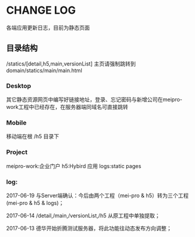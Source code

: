 # CHANGE LOG
各端应用更新日志，目前为静态页面

## 目录结构
/statics/[detail,h5,main,versionList]
主页请强制跳转到 domain/statics/main/main.html

### Desktop

其它静态资源网页中编写好链接地址，登录、忘记密码与新增公司在meipro-work工程中已经存在，在服务器端同域名可直接跳转

### Mobile

移动端在根 /h5 目录下

### Project
 meipro-work:企业门户
 h5:Hybird 应用
 logs:static pages

### log:
2017-06-19 与Server端确认：今后由两个工程（mei-pro & h5）转为三个工程(mei-pro & h5 & logs)；

2017-06-14 /detail,/main,/versionList,/h5 从原工程中单独提取；

2017-06-13 德华开始折腾测试服务器，将此功能往动态发布方向调整；